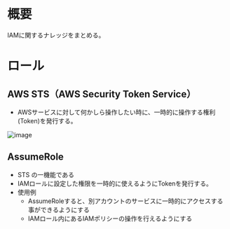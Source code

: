 # 概要
IAMに関するナレッジをまとめる。  

# ロール
## AWS STS（AWS Security Token Service）
- AWSサービスに対して何かしら操作したい時に、一時的に操作する権利(Token)を発行する。

![image](https://github.com/adgjmptwgw/aws-practice/assets/66456130/0842a47e-ff0a-410d-a58a-d46595cab4bc)

## AssumeRole
- STS の一機能である
- IAMロールに設定した権限を一時的に使えるようにTokenを発行する。
- 使用例
  - AssumeRoleすると、別アカウントのサービスに一時的にアクセスする事ができるようにする
  - IAMロール内にあるIAMポリシーの操作を行えるようにする

